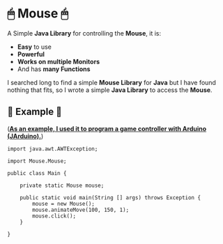 # 🖱 Mouse 🖱
A Simple **Java Library** for controlling the **Mouse**, it is:

- **Easy** to use
- **Powerful**
- **Works on multiple Monitors**
- And has **many Functions**

I searched long to find a simple **Mouse Library** for **Java** but I have found nothing that fits, 
so I wrote a simple **Java Library** to access the **Mouse**.

## 📝 Example 📝

([**As an example, I used it to program a game controller with Arduino (JArduino).**](https://github.com/AYIDouble/IOT-Arduino-Game-Controller-Java))

```
import java.awt.AWTException;

import Mouse.Mouse;

public class Main {
	
	private static Mouse mouse;
	
	public static void main(String [] args) throws Exception {
		mouse = new Mouse();
		mouse.animateMove(100, 150, 1);
		mouse.click();
	}

}
```
